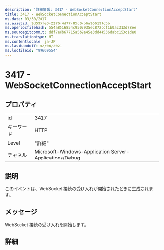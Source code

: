 ```yaml
---
description: '詳細情報: 3417 - WebSocketConnectionAcceptStart'
title: 3417 - WebSocketConnectionAcceptStart
ms.date: 03/30/2017
ms.assetid: 9d595fe3-2276-4d77-85c8-b6a966199c5b
ms.openlocfilehash: 554a8516854c9505935ec872ccf1b0ac313d78ee
ms.sourcegitcommit: ddf7edb67715a5b9a45e3dd44536dabc153c1de0
ms.translationtype: HT
ms.contentlocale: ja-JP
ms.lasthandoff: 02/06/2021
ms.locfileid: "99669554"
---
```

# <a name="3417---websocketconnectionacceptstart"></a>3417 - WebSocketConnectionAcceptStart

## <a name="properties"></a>プロパティ  
  
|||  
|-|-|  
|id|3417|  
|キーワード|HTTP|  
|Level|"詳細"|  
|チャネル|Microsoft-Windows-Application Server-Applications/Debug|  
  
## <a name="description"></a>説明  

 このイベントは、WebSocket 接続の受け入れが開始されたときに生成されます。  
  
## <a name="message"></a>メッセージ  

 WebSocket 接続の受け入れを開始します。  
  
## <a name="details"></a>詳細
